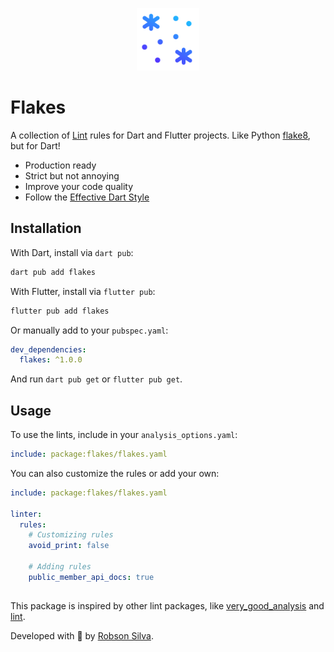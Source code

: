 <p align="center">
  <img src="https://raw.githubusercontent.com/silvaquill/flakes/main/assets/logo.png" height="100" alt="The flakes package logo." />
</p>

# Flakes

A collection of [Lint](https://dart.dev/tools/linter-rules) rules for Dart and Flutter projects.
Like Python [flake8](https://flake8.pycqa.org/en/latest/), but for Dart!

- Production ready
- Strict but not annoying
- Improve your code quality
- Follow the [Effective Dart Style](https://dart.dev/guides/language/effective-dart/style)

## Installation

With Dart, install via `dart pub`:

```sh
dart pub add flakes
```

With Flutter, install via `flutter pub`:

```sh
flutter pub add flakes
```

Or manually add to your `pubspec.yaml`:

```yaml
dev_dependencies:
  flakes: ^1.0.0
```

And run `dart pub get` or `flutter pub get`.

## Usage

To use the lints, include in your `analysis_options.yaml`:

```yaml
include: package:flakes/flakes.yaml
```

You can also customize the rules or add your own:

```yaml
include: package:flakes/flakes.yaml

linter:
  rules:
    # Customizing rules
    avoid_print: false

    # Adding rules
    public_member_api_docs: true
```

##

This package is inspired by other lint packages, like [very_good_analysis](https://pub.dev/packages/very_good_analysis) and [lint](https://pub.dev/packages/lint).

Developed with 💙 by [Robson Silva](https://github.com/silvaquill).
